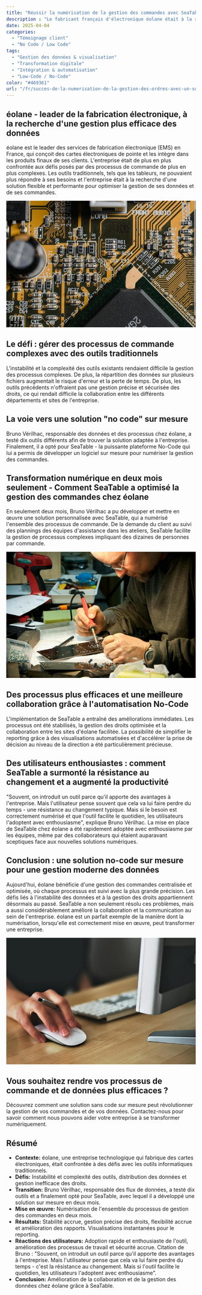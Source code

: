 ```yaml
---
title: "Réussir la numérisation de la gestion des commandes avec SeaTable - un cas d'utilisation d'éolane"
description : "Le fabricant français d'électronique éolane était à la recherche d'une solution conforme au RGPD pour gérer ses commandes de plus en plus complexes. Ils ont trouvé SeaTable"
date: 2025-04-04
categories: 
  - "Témoignage client"
  - "No Code / Low Code"
tags: 
  - "Gestion des données & visualisation"
  - "Transformation digitale"
  - "Intégration & automatisation"
  - "Low-Code / No-Code"
color: "#469361"
url: "/fr/succes-de-la-numerisation-de-la-gestion-des-ordres-avec-un-seatable-usage-de-eolane"
---
```


## éolane - leader de la fabrication électronique, à la recherche d'une gestion plus efficace des données

éolane est le leader des services de fabrication électronique (EMS) en France, qui conçoit des cartes électroniques de pointe et les intègre dans les produits finaux de ses clients. L'entreprise était de plus en plus confrontée aux défis posés par des processus de commande de plus en plus complexes. Les outils traditionnels, tels que les tableurs, ne pouvaient plus répondre à ses besoins et l'entreprise était à la recherche d'une solution flexible et performante pour optimiser la gestion de ses données et de ses commandes.

![Image Platines de éolane](pexels-tima-miroshnichenko-6755080.jpg)

## Le défi : gérer des processus de commande complexes avec des outils traditionnels

L'instabilité et la complexité des outils existants rendaient difficile la gestion des processus complexes. De plus, la répartition des données sur plusieurs fichiers augmentait le risque d'erreur et la perte de temps. De plus, les outils précédents n'offraient pas une gestion précise et sécurisée des droits, ce qui rendait difficile la collaboration entre les différents départements et sites de l'entreprise.

## La voie vers une solution "no code" sur mesure

Bruno Vérilhac, responsable des données et des processus chez éolane, a testé dix outils différents afin de trouver la solution adaptée à l'entreprise. Finalement, il a opté pour SeaTable - la puissante plateforme No-Code qui lui a permis de développer un logiciel sur mesure pour numériser la gestion des commandes.

## Transformation numérique en deux mois seulement - Comment SeaTable a optimisé la gestion des commandes chez éolane

En seulement deux mois, Bruno Vérilhac a pu développer et mettre en œuvre une solution personnalisée avec SeaTable, qui a numérisé l'ensemble des processus de commande. De la demande du client au suivi des plannings des équipes d'assistance dans les ateliers, SeaTable facilite la gestion de processus complexes impliquant des dizaines de personnes par commande.

![Piirilevyn työstäminen éolanesta](pexels-www-erzetich-com-2517330.jpg)

## Des processus plus efficaces et une meilleure collaboration grâce à l'automatisation No-Code

L'implémentation de SeaTable a entraîné des améliorations immédiates. Les processus ont été stabilisés, la gestion des droits optimisée et la collaboration entre les sites d'éolane facilitée. La possibilité de simplifier le reporting grâce à des visualisations automatisées et d'accélérer la prise de décision au niveau de la direction a été particulièrement précieuse.

## Des utilisateurs enthousiastes : comment SeaTable a surmonté la résistance au changement et a augmenté la productivité

"Souvent, on introduit un outil parce qu'il apporte des avantages à l'entreprise. Mais l'utilisateur pense souvent que cela va lui faire perdre du temps - une résistance au changement typique. Mais si le besoin est correctement numérisé et que l'outil facilite le quotidien, les utilisateurs l'adoptent avec enthousiasme", explique Bruno Vérilhac. La mise en place de SeaTable chez éolane a été rapidement adoptée avec enthousiasme par les équipes, même par des collaborateurs qui étaient auparavant sceptiques face aux nouvelles solutions numériques.

## Conclusion : une solution no-code sur mesure pour une gestion moderne des données

Aujourd'hui, éolane bénéficie d'une gestion des commandes centralisée et optimisée, où chaque processus est suivi avec la plus grande précision. Les défis liés à l'instabilité des données et à la gestion des droits appartiennent désormais au passé. SeaTable a non seulement résolu ces problèmes, mais a aussi considérablement amélioré la collaboration et la communication au sein de l'entreprise. éolane est un parfait exemple de la manière dont la numérisation, lorsqu'elle est correctement mise en œuvre, peut transformer une entreprise.

![gestion numérique des commandes avec SeaTable](pexels-vojtech-okenka-127162-392018.jpg)

## Vous souhaitez rendre vos processus de commande et de données plus efficaces ?

Découvrez comment une solution sans code sur mesure peut révolutionner la gestion de vos commandes et de vos données. Contactez-nous pour savoir comment nous pouvons aider votre entreprise à se transformer numériquement.

## Résumé

- **Contexte:** éolane, une entreprise technologique qui fabrique des cartes électroniques, était confrontée à des défis avec les outils informatiques traditionnels.
- **Défis:** Instabilité et complexité des outils, distribution des données et gestion inefficace des droits.
- **Transition:** Bruno Vérilhac, responsable des flux de données, a testé dix outils et a finalement opté pour SeaTable, avec lequel il a développé une solution sur mesure en deux mois.
- **Mise en œuvre:** Numérisation de l'ensemble du processus de gestion des commandes en deux mois.
- **Résultats:** Stabilité accrue, gestion précise des droits, flexibilité accrue et amélioration des rapports. Visualisations instantanées pour le reporting.
- **Réactions des utilisateurs:** Adoption rapide et enthousiaste de l'outil, amélioration des processus de travail et sécurité accrue. Citation de Bruno : "Souvent, on introduit un outil parce qu'il apporte des avantages à l'entreprise. Mais l'utilisateur pense que cela va lui faire perdre du temps - c'est la résistance au changement. Mais si l'outil facilite le quotidien, les utilisateurs l'adoptent avec enthousiasme".
- **Conclusion:** Amélioration de la collaboration et de la gestion des données chez éolane grâce à SeaTable.
